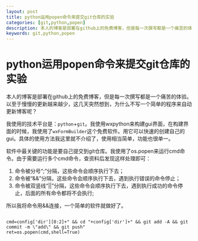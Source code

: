 ```yaml
---
layout: post
title: python运用popen命令来提交git仓库的实验
categories: [git,python,popen]
description: 本人的博客是部署在github上的免费博客，但是每一次撰写都是一个痛苦的体验。以至于慢慢的更新越来越少，这几天突然想到，为什么不写一个简单的程序来自动更新博客呢？
keywords: git,python,popen
---
```


# python运用popen命令来提交git仓库的实验

本人的博客是部署在github上的免费博客，但是每一次撰写都是一个痛苦的体验。以至于慢慢的更新越来越少，这几天突然想到，为什么不写一个简单的程序来自动更新博客呢？

我使用的技术平台是：`python`+`git`。我使用wxpython来构建gui界面，在构建界面的时候，我使用了`wxFormBuilder`这个免费软件。用它可以快速的创建自己的gui。具体的使用方法我这里就不介绍了，使用相当简单，功能也很单一。

软件中最关键的功能是要自己提交到git仓库。我使用了os.popen来运行cmd命令。由于需要运行多个cmd命令，查资料后发现这样处理即可：

1. 命令被分号“;”分隔，这些命令会顺序执行下去；
2. 命令被“&&”分隔，这些命令会顺序执行下去，遇到执行错误的命令停止；
3. 命令被双竖线“\|\|”分隔，这些命令会顺序执行下去，遇到执行成功的命令停止，后面的所有命令都将不会执行;

所以我将命令用&&连接，一个简单的软件就做好了。

```

cmd=config['dir'][0:2]+" && cd "+config['dir']+" && git add -A && git commit -m \"add\" && git push"
ret=os.popen(cmd,shell=True)

```
